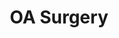 ---
name: OA
description: Midfoot Arthritis
area: midfoot
layout: condition
title: OA Surgery
tags: midfoot
presentation: |
    Patients often present with pain in the midfoot, usually when walking. They may have a bony prominence or swelling. There may have been previous injury to the foot.
investigation-gp: |
    **Weight bearing** Xrays (AP & Lateral).
investigation-surgeon: |
    CT scan
---